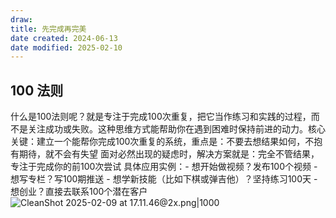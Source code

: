 ```yaml
---
draw:
title: 先完成再完美
date created: 2024-06-13
date modified: 2025-02-10
---
```


## 100 法则  

什么是100法则呢？就是专注于完成100次重复，把它当作练习和实践的过程，而不是关注成功或失败。这种思维方式能帮助你在遇到困难时保持前进的动力。核心关键：建立一个能帮你完成100次重复的系统，重点是：不要去想结果如何，不抱有期待，就不会有失望 面对必然出现的疑虑时，解决方案就是：完全不管结果，专注于完成你的前100次尝试 具体应用实例：- 想开始做视频？发布100个视频 - 想写专栏？写100期推送 - 想学新技能（比如下棋或弹吉他）？坚持练习100天 - 想创业？直接去联系100个潜在客户  
![CleanShot 2025-02-09 at 17.11.46@2x.png|1000](https://imagehosting4picgo.oss-cn-beijing.aliyuncs.com/imagehosting/fix-dir%2Fmedia%2Fmedia_eyfuf6lWMp%2F2025%2F02%2F09%2F17-11-54-b680d9754c6b61bfce8cdb0c7f735b8a-CleanShot%202025-02-09%20at%2017.11.46-2x-59d04d.png)
